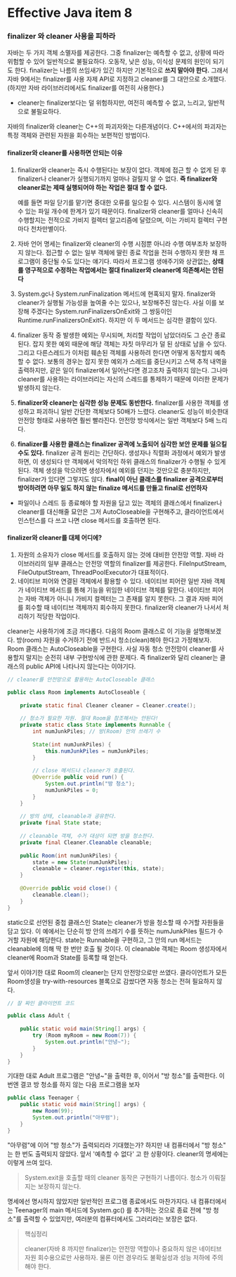 # Effective Java item 8



### finalizer 와 cleaner 사용을 피하라



자바는 두 가지 객체 소멸자를 제공한다. 그중 finalizer는 예측할 수 없고, 상황에 따라 위험할 수 있어 일반적으로 불필요하다. 오동작, 낮은 성능, 이식성 문제의 원인이 되기도 한다. finalizer는 나름의 쓰임새가 있긴 하지만 기본적으로 **쓰지 말아야 한다.** 그래서 자바 9에서는 finalizer를 사용 자제 API로 지정하고 cleaner를 그 대안으로 소개했다. (하지만 자바 라이브러리에서도 finalizer를 여전히 사용한다.)

- cleaner는 finalizer보다는 덜 위험하지만, 여전히 예측할 수 없고, 느리고, 일반적으로 불필요하다.



자바의 finalizer와 cleaner는 C++의 파괴자와는 다른개념이다. C++에서의 파괴자는 특정 객체와 관련된 자원을 회수하는 보편적인 방법이다.



#### finalizer와 cleaner를 사용하면 안되는 이유

1. finalizer와 cleaner는 즉시 수행된다는 보장이 없다. 객체에 접근 할 수 없게 된 후 finalizer나 cleaner가 실행되기까지 얼마나 걸릴지 알 수 없다. **즉 finalizer와 cleaner로는 제때 실행되어야 하는 작업은 절대 할 수 없다.**

   예를 들면 파일 닫기를 맡기면 중대한 오류를 일으킬 수 있다. 시스템이 동시에 열 수 있는 파일 개수에 한계가 있기 때문이다. finalizer와 cleaner를 얼마나 신속히 수행할지는 전적으로 가비지 컬렉터 알고리즘에 달렸으며, 이는 가비지 컬렉터 구현마다 천차만별이다. 

2. 자바 언어 명세는 finalizer와 cleaner의 수행 시점뿐 아니라 수행 여부조차 보장하지 않는다. 접근할 수 없는 일부 객체에 딸린 종료 작업을 전혀 수행하지 못한 채 프로그램이 중단될 수도 있다는 얘기다. 따라서 프로그램 생애주기와 상관없는, **상태를 영구적으로 수정하는 작업에서는 절대 finalizer와 cleaner에 의존해서는 안된다**

3. System.gc나 System.runFinalization 메서드에 현혹되지 말자. finalizer와 cleaner가 실행될 가능성을 높여줄 수는 있으나, 보장해주진 않는다. 사실 이를 보장해 주겠다는 System.runFinalizersOnExit와 그 쌍둥이인 Runtime.runFinalizersOnExit다. 하지만 이 두 메서드는 심각한 결함이 있다.

4. finalizer 동작 중 발생한 예외는 무시되며, 처리할 작업이 남았더라도 그 순간 종료된다. 잡지 못한 예외 때문에 해당 객체는 자칫 마무리가 덜 된 상태로 남을 수 있다. 그리고 다른스레드가 이처럼 훼손된 객체를 사용하려 한다면 어떻게 동작할지 예측할 수 없다. 보통의 경우는 잡지 못한 예외가 스레드를 중단시키고 스택 추적 내역을 출력하지만, 같은 일이 finalizer에서 일어난다면 경고조차 출력하지 않는다. 그나마 cleaner를 사용하는 라이브러리는 자신의 스레드를 통제하기 때문에 이러한 문제가 발생하지 않는다.

5. **finalizer와 cleaner는 심각한 성능 문제도 동반한다.** finalizer를 사용한 객체를 생성하고 파괴하니 일반 간단한 객체보다 50배가 느렸다. cleaner도 성능이 비슷한대 안전망 형태로 사용하면 훨씬 빨라진다. 안전망 방식에서는 일반 객체보다 5배 느리다.

6. **finalizer를 사용한 클래스는 finalizer 공격에 노출되어 심각한 보안 문제를 일으킬 수도 있다.** finalizer 공격 원리는 간단하다. 생성자나 직렬화 과정에서 예외가 발생하면, 이 생성되다 만 객체에서 악의적인 하위 클래스의 finalizer가 수행될 수 있게 된다. 객체 생성을 막으려면 생성자에서 예외를 던지는 것만으로 충분하지만, finalizer가 있다면 그렇지도 않다. **final이 아닌 클래스를 finalizer 공격으로부터 방어하려면 아무 일도 하지 않는 finalize 메서드를 만들고 final로 선언하자**

- 파일이나 스레드 등 종료해야 할 자원을 담고 있는 객체의 클래스에서 finalizer나 cleaner를 대신해줄 묘안은 그저 AutoCloseable을 구현해주고, 클라이언트에서 인스턴스를 다 쓰고 나면 close 메서드를 호출하면 된다.



#### finalizer와 cleaner를 대체 어디에?



1. 자원의 소유자가 close 메서드를 호출하지 않는 것에 대비한 안전망 역할. 자바 라이브러리의 일부 클래스는 안전망 역할의 finalizer를 제공한다. FileInputStream, FileOutputStream, ThreadPoolExecutor가 대표적이다.
2. 네이티브 피어와 연결된 객체에서 활용할 수 있다. 네이티브 피어란 일반 자바 객체가 네이티브 메서드를 통해 기능을 위임한 네이티브 객체를 말한다. 네이티브 피어는 자바 객체가 아니니 가비지 컬렉터는 그 존재를 알지 못한다. 그 결과 자바 피어를 회수할 때 네이티브 객체까지 회수하지 못한다. finalizer와 cleaner가 나서서 처리하기 적당한 작업이다.



cleaner는 사용하기에 조금 까다롭다. 다음의 Room 클래스로 이 기능을 설명해보겠다. 방(room) 자원을 수거하기 전에 반드시 청소(clean)해야 한다고 가정해보자. Room 클래스는 AutoCloseable을 구현한다. 사실 자동 청소 안전망이 cleaner를 사용할지 말지는 순전히 내부 구현방식에 관한 문제다. 즉 finalizer와 달리 cleaner는 클래스의 public API에 나타나지 않는다는 이야기다.

```java
// cleaner를 안전망으로 활용하는 AutoCloseable 클래스

public class Room implements AutoCloseable {
    
    private static final Cleaner cleaner = Cleaner.create();
    
    // 청소가 필요한 자원. 절대 Room을 참조해서는 안된다!
    private static class State implements Runnable {
        int numJunkPiles; // 방(Room) 안의 쓰레기 수
        
        State(int numJunkPiles) {
            this.numJunkPiles = numJunkPiles;
        }
        
        // close 메서드나 cleaner가 호출된다.
        @Override public void run() {
            System.out.println("방 청소");
            numJunkPiles = 0;
        }
    }
    
    // 방의 상태, cleanable과 공유한다.
    private final State state;
    
    // cleanable 객체, 수거 대상이 되면 방을 청소한다.
    private final Cleaner.Cleanable cleanable;
    
    public Room(int numJunkPiles) {
        state = new State(numJunkPiles);
        cleanable = cleaner.register(this, state);
    }
    
    @Override public void close() {
        cleanable.clean();
    }
}
```



static으로 선언된 중첩 클래스인 State는 cleaner가 방을 청소할 때 수거할 자원들을 담고 있다. 이 예에서는 단순히 방 안의 쓰레기 수를 뜻하는 numJunkPiles 필드가 수거할 자원에 해당한다. state는 Runnable을 구현하고, 그 안의 run 메서드는 cleanable에 의해 딱 한 번만 호출 될 것이다. 이 cleanable 객체는 Room 생성자에서 cleaner에 Room과 State를 등록할 때 얻는다. 

앞서 이야기한 대로 Room의 cleaner는 단지 안전망으로만 쓰였다. 클라이언트가 모든 Room생성을 try-with-resources 블록으로 감쌌다면 자동 청소는 전혀 필요하지 않다.



```java
// 잘 짜인 클라이언트 코드

public class Adult {
    
    public static void main(String[] args) {
        try (Room myRoom = new Room(7)) {
            System.out.println("안녕~");
        }
    }
}
```

기대한 대로 Adult 프로그램은 "안녕~"을 출력한 후, 이어서 "방 청소"를 출력한다. 이번엔 결코 방 청소를 하지 않는 다음 프로그램을 보자

```java
public class Teenager {
    public static void main(String[] args) {
        new Room(99);
        System.out.println("아무렴");
    }
}
```

"아무렴"에 이어 "방 청소"가 출력되리라 기대했는가? 하지만 내 컴퓨터에서 "방 청소" 는 한 번도 출력되지 않았다. 앞서 '예측할 수 없다' 고 한 상황이다. cleaner의 명세에는 이렇게 쓰여 있다.



> System.exit을 호출할 때의 cleaner 동작은 구현하기 나름이다. 청소가 이뤄질지는 보장하지 않는다.



명세에선 명시하지 않았지만 일반적인 프로그램 종료에서도 마찬가지다. 내 컴퓨터에서는 Teenager의 main 메서드에 System.gc() 를 추가하는 것으로 종료 전에 "방 청소"를 출력할 수 있었지만, 여러분의 컴퓨터에서도 그러리라는 보장은 없다.



> 핵심정리
>
> cleaner(자바 8 까지만 finalizer)는 안전망 역할이나 중요하지 않은 네이티브 자원 회수용으로만 사용하자. 물론 이런 경우라도 불확실성과 성능 저하에 주의해야 한다.



